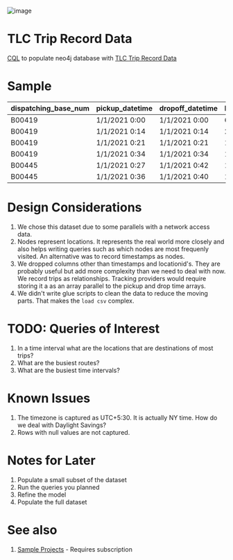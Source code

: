 ![image](https://user-images.githubusercontent.com/2392803/139659140-e259feb0-2a87-474e-b5b8-78b65bac33e7.png)


# TLC Trip Record Data
[CQL](https://github.com/himanshugarg/nyctripdata/blob/main/load.cql) to populate neo4j database with [TLC Trip Record Data](https://www1.nyc.gov/site/tlc/about/tlc-trip-record-data.page)

# Sample
dispatching_base_num	| pickup_datetime | 	dropoff_datetime	| PULocationID	| DOLocationID	| SR_Flag |	Affiliated_base_number
--|--|--|--|--|--|--
B00419	| 1/1/2021 0:00 | 1/1/2021 0:00 | 60  | 60  |	B00419
B00419	| 1/1/2021 0:14	| 1/1/2021 0:14	| 241 | 241	|	B00419
B00419	| 1/1/2021 0:21	| 1/1/2021 0:21	| 18  | 18	|	B00419
B00419	| 1/1/2021 0:34	| 1/1/2021 0:34	| 159	| 159	|	B00419
B00445	| 1/1/2021 0:27	| 1/1/2021 0:42 | 152 | 16	|	B00445
B00445	| 1/1/2021 0:36	| 1/1/2021 0:40	| 15  | 252	| B00445

# Design Considerations
1. We chose this dataset due to some parallels with a network access data.
2. Nodes represent locations. It represents the real world more closely and also helps writing queries such as which nodes are most frequenly visited. An alternative was to record timestamps as nodes.
3. We dropped columns other than timestamps and locationid's. They are probably useful but add more complexity than we need to deal with now. We record trips as relationships. Tracking providers would require storing it a as an array parallel to the pickup and drop time arrays.
4. We didn't write glue scripts to clean the data to reduce the moving parts. That makes the `load csv` complex.

# TODO: Queries of Interest
1. In a time interval what are the locations that are destinations of most trips?
2. What are the busiest routes?
3. What are the busiest time intervals?

# Known Issues
1. The timezone is captured as UTC+5:30. It is actually NY time. How do we deal with Daylight Savings?
2. Rows with null values are not captured. 

# Notes for Later
1. Populate a small subset of the dataset
2. Run the queries you planned 
3. Refine the model
4. Populate the full dataset

# See also
1. [Sample Projects](https://www.projectpro.io/article/real-world-data-engineering-projects-/472) - Requires subscription

